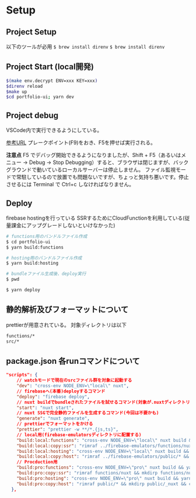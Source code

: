 # Setup

## Project Setup

以下のツールが必用
`$ brew install direnv`
`$ brew install direnv`

## Project Start (local開発)

```sh
$(make env.decrypt ENV=xxx KEY=xxx)
$direnv reload
$make up
$cd portfolio-ui; yarn dev
```

## Project debug

VSCode内で実行できるようにしている。

[参考URL](https://blog.amay077.net/blog/2020/03/12/cddd1bbd158ea4e79647/)
プレークポイント(F9)をおき、F5を押せば実行される。

**注意点**
F5 でデバッグ開始できるようになりましたが、Shift + F5（あるいはメニュー -> Debug -> Stop Debugging）すると、ブラウザは閉じますが、バックグラウンドで動いているローカルサーバーは停止しません。
ファイル監視モードで常駐しているので放置でも問題ないですが、ちょっと気持ち悪いです。停止させるには Terminal で Ctrl+c しなければなりません。

## Deploy

firebase hostingを行っている
SSRするためにCloudFunctionを利用している(従量課金にアップグレードしないといけなかった)

```sh
# functions用のバンドルファイル作成
$ cd portfolio-ui
$ yarn build:functions

# hosting用のバンドルファイル作成
$ yarn build:hosting

# bundleファイル生成後、deploy実行
$ pwd

$ yarn deploy
```

## 静的解析及びフォーマットについて

prettierが用意されている。
対象ディレクトリは以下

```sh
functions/*
src/*
```


## package.json 各runコマンドについて

```json
"scripts": {
    // watchモードで現在のsrcファイル群を対象に起動する
    "dev": "cross-env NODE_ENV=\"local\" nuxt",
    // firebaseへ(本番)deployするコマンド
    "deploy": "firebase deploy",
    // nuxt buildでbundleされたファイルを試せるコマンド(対象が.nuxtディレクトリ内のファイル群)
    "start": "nuxt start",
    // nuxt SSGで完全静的ファイルを生成するコマンド(今回は不要かも)
    "generate": "nuxt generate",
    // prettierでフォーマットをかける
    "prettier": "prettier -w **/*.{js,ts}",
    // local用(firebase-emulatorsディレクトリに配置する)
    "build:local:functions": "cross-env NODE_ENV=\"local\" nuxt build && yarn build:local:copy:ssr",
    "build:local:copy:ssr": "rimraf ../firebase-emulators/functions/nuxt && mkdirp ../firebase-emulators/functions/nuxt && cp -R .nuxt/dist ../firebase-emulators/functions/nuxt/dist",
    "build:local:hosting": "cross-env NODE_ENV=\"local\" nuxt build && yarn build:local:copy:host",
    "build:local:copy:host": "rimraf ../firebase-emulators/public/* && mkdirp ../firebase-emulators/public/_nuxt && cp -R .nuxt/dist/client/ ../firebase-emulators/public/_nuxt",
    // Procduction用
    "build:pro:functions": "cross-env NODE_ENV=\"pro\" nuxt build && yarn build:pro:copy:ssr",
    "build:pro:copy:ssr": "rimraf functions/nuxt && mkdirp functions/nuxt && cp -R .nuxt/dist functions/nuxt/dist",
    "build:pro:hosting": "cross-env NODE_ENV=\"pro\" nuxt build && yarn build:pro:copy:host",
    "build:pro:copy:host": "rimraf public/* && mkdirp public/_nuxt && cp -R .nuxt/dist/client/ public/_nuxt"
  },
```
